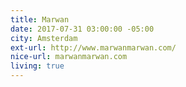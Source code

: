 ```yaml
---
title: Marwan
date: 2017-07-31 03:00:00 -05:00
city: Amsterdam
ext-url: http://www.marwanmarwan.com/
nice-url: marwanmarwan.com
living: true
---
```

